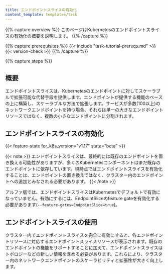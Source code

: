 ```yaml
---
title: エンドポイントスライスの有効化
content_template: templates/task
---
```


{{% capture overview %}}
このページはKubernetesのエンドポイントスライスの有効化の概要を説明します。
{{% /capture %}}


{{% capture prerequisites %}}
  {{< include "task-tutorial-prereqs.md" >}} {{< version-check >}}
{{% /capture %}}

{{% capture steps %}}

## 概要

エンドポイントスライスは、Kubernetesのエンドポイントに対してスケーラブルで拡張可能な代替手段を提供します。エンドポイントが提供する機能のベースの上に構築し、スケーラブルな方法で拡張します。サービスが多数(100以上)のネットワークエンドポイントを持つ場合、それらは単一の大きなエンドポイントリソースではなく、複数の小さなエンドポイントに分割されます。

## エンドポイントスライスの有効化

{{< feature-state for_k8s_version="v1.17" state="beta" >}}

{{< note >}}
エンドポイントスライスは、最終的には既存のエンドポイントを置き換える可能性がありますが、多くのKubernetesコンポーネントはまだ既存のエンドポイントに依存しています。現時点ではエンドポイントスライスを有効化することは、エンドポイントの置き換えではなく、クラスター内のエンドポイントへの追加とみなされる必要があります。
{{< /note >}}

アルファ版では、エンドポイントスライスはKubernetesでデフォルトで有効になっていません。有効にするには、EndpointSliceのfeature gateを有効化する必要があります(`--feature-gates=EndpointSlice=true`)。

## エンドポイントスライスの使用

クラスター内でエンドポイントスライスを完全に有効にすると、各エンドポイントリソースに対応するエンドポイントスライスリソースが表示されます。既存のエンドポイントの機能をサポートすることに加えて、エンドポイントスライスはトポロジーなどの新しい情報を含める必要があります。これらにより、クラスター内のネットワークエンドポイントのスケーラビリティと拡張性が大きく向上します。
